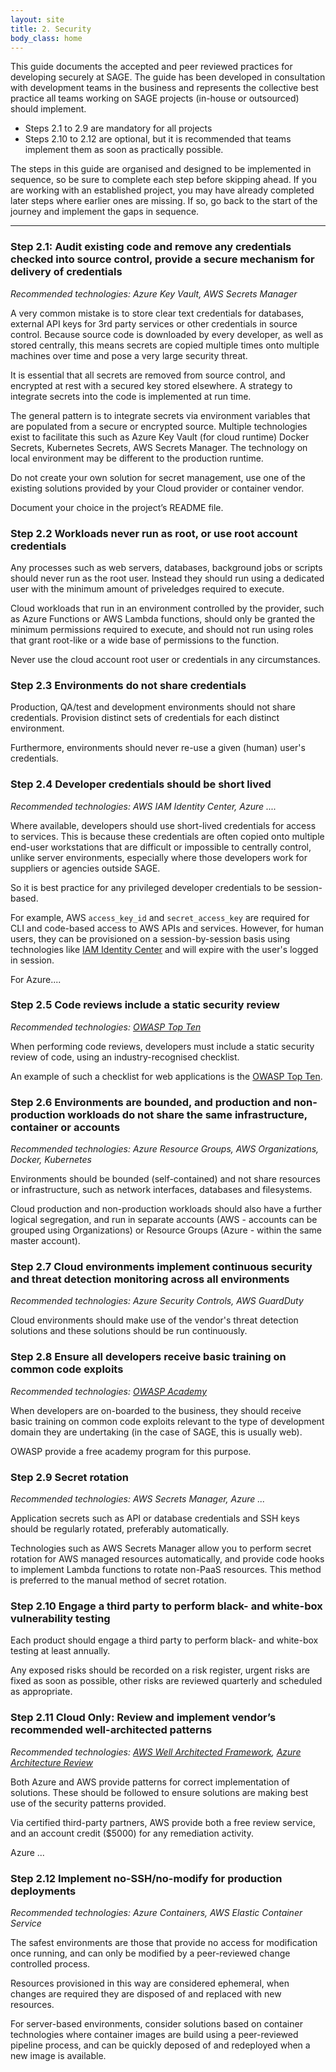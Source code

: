 ```yaml
---
layout: site
title: 2. Security
body_class: home
---
```



This guide documents the accepted and peer reviewed practices for developing securely at SAGE. The guide has been developed in consultation with development teams in the business and represents the collective best practice all teams working on SAGE projects (in-house or outsourced) should implement.  

* Steps 2.1 to 2.9 are mandatory for all projects  
* Steps 2.10 to 2.12 are optional, but it is recommended that teams implement them as soon as practically possible.  

The steps in this guide are organised and designed to be implemented in sequence, so be sure to complete each step before skipping ahead. If you are working with an established project, you may have already completed later steps where earlier ones are missing. If so, go back to the start of the journey and implement the gaps in sequence. 

<hr> 

### Step 2.1: Audit existing code and remove any credentials checked into source control, provide a secure mechanism for delivery of credentials 

*Recommended technologies: Azure Key Vault, AWS Secrets Manager*

A very common mistake is to store clear text credentials for databases, external API keys for 3rd party services or other credentials in source control. Because source code is downloaded by every developer, as well as stored centrally, this means secrets are copied multiple times onto multiple machines over time and pose a very large security threat. 

It is essential that all secrets are removed from source control, and encrypted at rest with a secured key stored elsewhere. A strategy to integrate secrets into the code is implemented at run time.  

The general pattern is to integrate secrets via environment variables that are populated from a secure or encrypted source. Multiple technologies exist to facilitate this such as Azure Key Vault (for cloud runtime) Docker Secrets, Kubernetes Secrets, AWS Secrets Manager. The technology on local environment may be different to the production runtime. 

Do not create your own solution for secret management, use one of the existing solutions provided by your Cloud provider or container vendor. 

Document your choice in the project’s README file. 

 
### Step 2.2 Workloads never run as root, or use root account credentials 

Any processes such as web servers, databases, background jobs or scripts should never run as the root user. Instead they should run using a dedicated user with the minimum amount of priveledges required to execute. 

Cloud workloads that run in an environment controlled by the provider, such as Azure Functions or AWS Lambda functions, should only be granted the minimum permissions required to execute, and should not run using roles that grant root-like or a wide base of permissions to the function.

Never use the cloud account root user or credentials in any circumstances.

 
### Step 2.3 Environments do not share credentials 

Production, QA/test and development environments should not share credentials. Provision distinct sets of credentials for each distinct environment.

Furthermore, environments should never re-use a given (human) user's credentials.


### Step 2.4 Developer credentials should be short lived 

*Recommended technologies: AWS IAM Identity Center, Azure ....*

Where available, developers should use short-lived credentials for access to services. This is because these credentials are often copied onto multiple end-user workstations that are difficult or impossible to centrally control, unlike server environments, especially where those developers work for suppliers or agencies outside SAGE. 

So it is best practice for any privileged developer credentials to be session-based.

For example, AWS `access_key_id` and `secret_access_key` are required for CLI and code-based access to AWS APIs and services. However, for human users, they can be provisioned on a session-by-session basis using technologies like [IAM Identity Center](https://aws.amazon.com/iam/identity-center/) and will expire with the user's logged in session. 

For Azure....
 

### Step 2.5 Code reviews include a static security review  

*Recommended technologies: [OWASP Top Ten](https://owasp.org/www-project-top-ten/)*

When performing code reviews, developers must include a static security review of code, using an industry-recognised checklist. 
 
An example of such a checklist for web applications is the [OWASP Top Ten](https://owasp.org/www-project-top-ten/).
 

### Step 2.6 Environments are bounded, and production and non-production workloads do not share the same infrastructure, container or accounts 

*Recommended technologies: Azure Resource Groups, AWS Organizations, Docker, Kubernetes* 

Environments should be bounded (self-contained) and not share resources or infrastructure, such as network interfaces, databases and filesystems. 

Cloud production and non-production workloads should also have a further logical segregation, and run in separate accounts (AWS - accounts can be grouped using Organizations) or Resource Groups (Azure - within the same master account).


### Step 2.7 Cloud environments implement continuous security and threat detection monitoring across all environments 

*Recommended technologies: Azure Security Controls, AWS GuardDuty*
 
Cloud environments should make use of the vendor's threat detection solutions and these solutions should be run continuously. 


### Step 2.8 Ensure all developers receive basic training on common code exploits 

*Recommended technologies: [OWASP Academy](https://owasp-academy.teachable.com/)*

When developers are on-boarded to the business, they should receive basic training on common code exploits relevant to the type of development domain they are undertaking (in the case of SAGE, this is usually web).

OWASP provide a free academy program for this purpose.
 

### Step 2.9 Secret rotation 

*Recommended technologies: AWS Secrets Manager, Azure ...*

Application secrets such as API or database credentials and SSH keys should be regularly rotated, preferably automatically.

Technologies such as AWS Secrets Manager allow you to perform secret rotation for AWS managed resources automatically, and provide code hooks to implement Lambda functions to rotate non-PaaS resources. This method is preferred to the manual method of secret rotation. 
 

### Step 2.10 Engage a third party to perform black- and white-box vulnerability testing 

Each product should engage a third party to perform black- and white-box testing at least annually.

Any exposed risks should be recorded on a risk register, urgent risks are fixed as soon as possible, other risks are reviewed quarterly and scheduled as appropriate.
 
  

### Step 2.11 Cloud Only: Review and implement vendor’s recommended well-architected patterns  

*Recommended technologies: [AWS Well Architected Framework](https://docs.aws.amazon.com/wellarchitected/latest/framework/welcome.html), [Azure Architecture Review](https://learn.microsoft.com/en-gb/assessments/azure-architecture-review/)*

Both Azure and AWS provide patterns for correct implementation of solutions. These should be followed to ensure solutions are making best use of the security patterns provided. 


Via certified third-party partners, AWS provide both a free review service, and an account credit ($5000) for any remediation activity.

Azure ...


### Step 2.12 Implement no-SSH/no-modify for production deployments 

*Recommended technologies: Azure Containers, AWS Elastic Container Service*

The safest environments are those that provide no access for modification once running, and can only be modified by a peer-reviewed change controlled process.

Resources provisioned in this way are considered ephemeral, when changes are required they are disposed of and replaced with new resources.

For server-based environments, consider solutions based on container technologies where container images are build using a peer-reviewed pipeline process, and can be quickly deposed of and redeployed when a new image is available.
